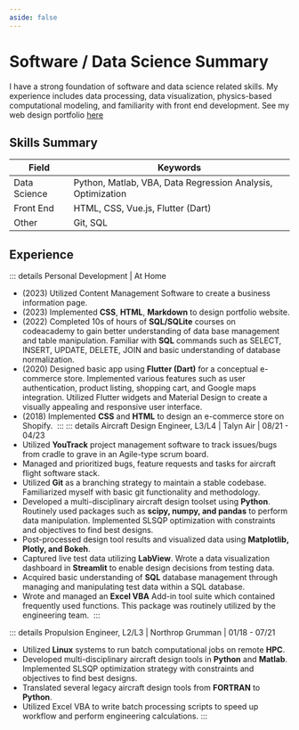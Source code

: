 ```yaml
---
aside: false
---
```


# Software / Data Science Summary

I have a strong foundation of software and data science related skills. My experience includes data processing, data visualization, physics-based computational modeling, and familiarity with front end development. See my web design portfolio <a href="https://www.danielsdigitaldesigns.com">here</a>

## Skills Summary

| Field        | Keywords                                                    |
| ------------ | ----------------------------------------------------------- |
| Data Science | Python, Matlab, VBA, Data Regression Analysis, Optimization |
| Front End    | HTML, CSS, Vue.js, Flutter (Dart)                           |
| Other        | Git, SQL                                                    |

## Experience

::: details Personal Development | At Home

- (2023) Utilized Content Management Software to create a business information page.
- (2023) Implemented **CSS**, **HTML**, **Markdown** to design portfolio website.
- (2022) Completed 10s of hours of **SQL/SQLite** courses on codeacademy to gain better understanding of data base management and table manipulation. Familiar with **SQL** commands such as SELECT, INSERT, UPDATE, DELETE, JOIN and basic understanding of database normalization.
- (2020) Designed basic app using **Flutter (Dart)** for a conceptual e-commerce store. Implemented various features such as user authentication, product listing, shopping cart, and Google maps integration. Utilized Flutter widgets and Material Design to create a visually appealing and responsive user interface.
- (2018) Implemented **CSS** and **HTML** to design an e-commerce store on Shopify. 
  :::
  ::: details Aircraft Design Engineer, L3/L4 | Talyn Air | 08/21 - 04/23
- Utilized **YouTrack** project management software to track issues/bugs from cradle to grave in an Agile-type scrum board.
- Managed and prioritized bugs, feature requests and tasks for aircraft flight software stack.
- Utilized **Git** as a branching strategy to maintain a stable codebase. Familiarized myself with basic git functionality and methodology.
- Developed a multi-disciplinary aircraft design toolset using **Python**. Routinely used packages such as **scipy, numpy, and pandas** to perform data manipulation. Implemented SLSQP optimization with constraints and objectives to find best designs.
- Post-processed design tool results and visualized data using **Matplotlib, Plotly, and Bokeh**.
- Captured live test data utilizing **LabView**. Wrote a data visualization dashboard in **Streamlit** to enable design decisions from testing data.
- Acquired basic understanding of **SQL** database management through managing and manipulating test data within a SQL database.
- Wrote and managed an **Excel VBA** Add-in tool suite which contained frequently used functions. This package was routinely utilized by the engineering team. 
  :::

::: details Propulsion Engineer, L2/L3 | Northrop Grumman | 01/18 - 07/21

- Utilized **Linux** systems to run batch computational jobs on remote **HPC**.
- Developed multi-disciplinary aircraft design tools in **Python** and **Matlab**. Implemented SLSQP optimization strategy with constraints and objectives to find best designs.
- Translated several legacy aircraft design tools from **FORTRAN** to **Python**.
- Utilized Excel VBA to write batch processing scripts to speed up workflow and perform engineering calculations.
  :::
